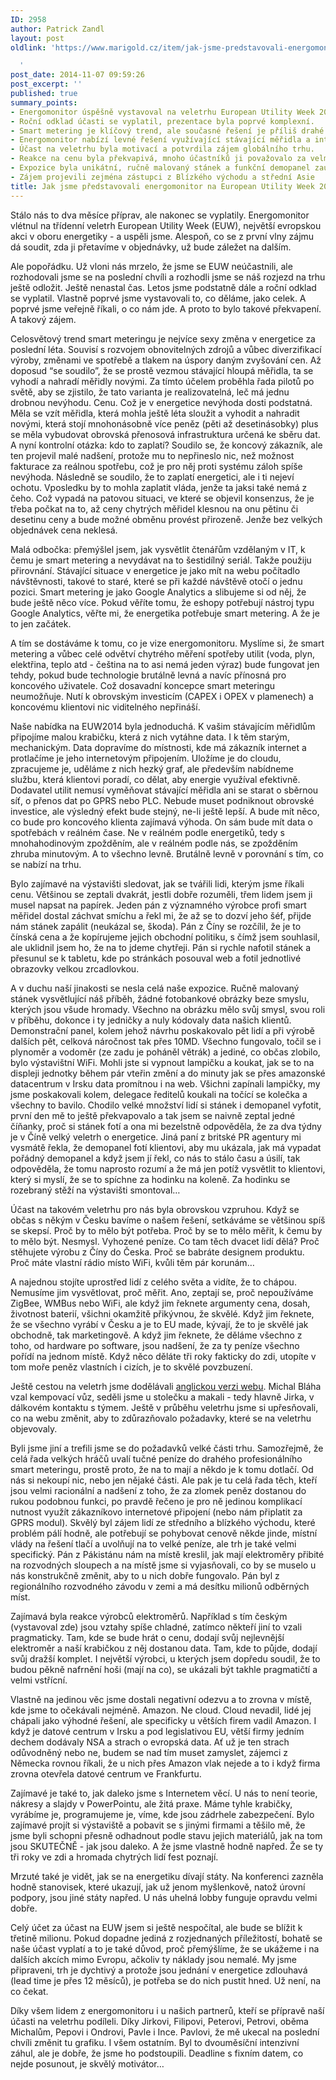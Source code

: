 ```yaml
---
ID: 2958
author: Patrick Zandl
layout: post
oldlink: 'https://www.marigold.cz/item/jak-jsme-predstavovali-energomonitor-na-european-utility-week-2014

  '
post_date: 2014-11-07 09:59:26
post_excerpt: ''
published: true
summary_points:
- Energomonitor úspěšně vystavoval na veletrhu European Utility Week 2014.
- Roční odklad účasti se vyplatil, prezentace byla poprvé komplexní.
- Smart metering je klíčový trend, ale současné řešení je příliš drahé.
- Energomonitor nabízí levné řešení využívající stávající měřidla a internet.
- Účast na veletrhu byla motivací a potvrdila zájem globálního trhu.
- Reakce na cenu byla překvapivá, mnoho účastníků ji považovalo za velmi nízkou.
- Expozice byla unikátní, ručně malovaný stánek a funkční demopanel zaujaly.
- Zájem projevili zejména zástupci z Blízkého východu a střední Asie
title: Jak jsme představovali energomonitor na European Utility Week 2014
---
```


<p>Stálo nás to dva měsíce příprav, ale nakonec se vyplatily. Energomonitor vlétnul na třídenní veletrh European Utility Week (EUW), největší evropskou akci v oboru energetiky - a uspěli jsme. Alespoň, co se z první vlny zájmu dá soudit, zda ji přetavíme v objednávky, už bude záležet na dalším.</p>



<p>Ale popořádku. Už vloni nás mrzelo, že jsme se EUW neúčastnili, ale rozhodovali jsme se na poslední chvíli a rozhodli jsme se náš rozjezd na trhu ještě odložit. Ještě nenastal čas. Letos jsme podstatně dále a roční odklad se vyplatil. Vlastně poprvé jsme vystavovali to, co děláme, jako celek. A poprvé jsme veřejně říkali, o co nám jde. A proto to bylo takové překvapení. A takový zájem.</p>


<!--more-->

<p>Celosvětový trend smart meteringu je nejvíce sexy změna v energetice za poslední léta. Souvisí s rozvojem obnovitelných zdrojů a vůbec diverzifikací výroby, změnami ve spotřebě a tlakem na úspory daným zvyšování cen. Až doposud “se soudilo”, že se prostě vezmou stávající hloupá měřidla, ta se vyhodí a nahradí měřidly novými. Za tímto účelem proběhla řada pilotů po světě, aby se zjistilo, že tato varianta je realizovatelná, leč má jednu drobnou nevýhodu. Cenu. Což je v energetice nevýhoda dosti podstatná. Měla se vzít měřidla, která mohla ještě léta sloužit a vyhodit a nahradit novými, která stojí mnohonásobně více peněz (pěti až desetinásobky) plus se měla vybudovat obrovská přenosová infrastruktura určená ke sběru dat. A nyní kontrolní otázka: kdo to zaplatí? Soudilo se, že koncový zákazník, ale ten projevil malé nadšení, protože mu to nepřineslo nic, než možnost fakturace za reálnou spotřebu, což je pro něj proti systému záloh spíše nevýhoda. Následně se soudilo, že to zaplatí energetici, ale i ti nejeví ochotu. Vposledku by to mohla zaplatit vláda, jenže ta jaksi také nemá z čeho. Což vypadá na patovou situaci, ve které se objevil konsenzus, že je třeba počkat na to, až ceny chytrých měřidel klesnou na onu pětinu či desetinu ceny a bude možné obměnu provést přirozeně. Jenže bez velkých objednávek cena neklesá.</p>

<p>Malá odbočka: přemýšlel jsem, jak vysvětlit čtenářům vzdělaným v IT, k čemu je smart metering a nevydávat na to šestidílný seriál. Takže použiju přirovnání. Stávající situace v energetice je jako mít na webu počítadlo návštěvnosti, takové to staré, které se při každé návštěvě otočí o jednu pozici. Smart metering je jako Google Analytics a slibujeme si od něj, že bude ještě něco více. Pokud věříte tomu, že eshopy potřebují nástroj typu Google Analytics, věřte mi, že energetika potřebuje smart metering. A že je to jen začátek.</p>

<p>A tím se dostáváme k tomu, co je vize energomonitoru. Myslíme si, že smart metering a vůbec celé odvětví chytrého měření spotřeby utilit (voda, plyn, elektřina, teplo atd - čeština na to asi nemá jeden výraz) bude fungovat jen tehdy, pokud bude technologie brutálně levná a navíc přínosná pro koncového uživatele. Což dosavadní koncepce smart meteringu neumožňuje. Nutí k obrovským investicím (CAPEX i OPEX v plamenech) a koncovému klientovi nic viditelného nepřináší.</p>

<p>Naše nabídka na EUW2014 byla jednoduchá. K vašim stávajícím měřidlům připojíme malou krabičku, která z nich vytáhne data. I k těm starým, mechanickým. Data dopravíme do místnosti, kde má zákazník internet a protlačíme je jeho internetovým připojením. Uložíme je do cloudu, zpracujeme je, uděláme z nich hezký graf, ale především nabídneme službu, která klientovi poradí, co dělat, aby energie využíval efektivně. Dodavatel utilit nemusí vyměňovat stávající měřidla ani se starat o sběrnou síť, o přenos dat po GPRS nebo PLC. Nebude muset podniknout obrovské investice, ale výsledný efekt bude stejný, ne-li ještě lepší. A bude mít něco, co bude pro koncového klienta zajímavá výhoda. On sám bude mít data o spotřebách v reálném čase. Ne v reálném podle energetiků, tedy s mnohahodinovým zpožděním, ale v reálném podle nás, se zpožděním zhruba minutovým. A to všechno levně. Brutálně levně v porovnání s tím, co se nabízí na trhu.</p>

<p>Bylo zajímavé na výstavišti sledovat, jak se tvářili lidi, kterým jsme říkali cenu. Většinou se zeptali dvakrát, jestli dobře rozuměli, třem lidem jsem ji musel napsat na papírek. Jeden pán z významného výrobce profi smart měřidel dostal záchvat smíchu a řekl mi, že až se to dozví jeho šéf, přijde nám stánek zapálit (neukázal se, škoda). Pán z Číny se rozčílil, že je to čínská cena a že kopírujeme jejich obchodní politiku, s čímž jsem souhlasil, ale uklidnil jsem ho, že na to jdeme chytřeji. Pán si rychle nafotil stánek a přesunul se k tabletu, kde po stránkách posouval web a fotil jednotlivé obrazovky velkou zrcadlovkou.</p>

<p>A v duchu naší jinakosti se nesla celá naše expozice. Ručně malovaný stánek vysvětlující náš příběh, žádné fotobankové obrázky beze smyslu, kterých jsou všude hromady. Všechno na obrázku mělo svůj smysl, svou roli v příběhu, dokonce i ty jedničky a nuly kódovaly data našich klientů. Demonstrační panel, kolem jehož návrhu poskakovalo pět lidí a při výrobě dalších pět, celková náročnost tak přes 10MD. Všechno fungovalo, točil se i plynoměr a vodoměr (ze zadu je poháněl větrák) a jediné, co občas zlobilo, bylo výstavištní WiFi. Mohli jste si vypnout lampičku a koukat, jak se to na displeji jednotky během pár vteřin změní a do minuty jak se přes amazonské datacentrum v Irsku data promítnou i na web. Všichni zapínali lampičky, my jsme poskakovali kolem, delegace ředitelů koukali na točící se kolečka a všechny to bavilo. Chodilo velké množství lidí si stánek i demopanel vyfotit, první den mě to ještě překvapovalo a tak jsem se naivně zeptal jedné číňanky, proč si stánek fotí a ona mi bezelstně odpověděla, že za dva týdny je v Číně velký veletrh o energetice. Jiná paní z britské PR agentury mi vysmátě řekla, že demopanel fotí klientovi, aby mu ukázala, jak má vypadat pořádný demopanel a když jsem jí řekl, co nás to stálo času a úsilí, tak odpověděla, že tomu naprosto rozumí a že má jen potíž vysvětlit to klientovi, který si myslí, že se to spíchne za hodinku na koleně. Za hodinku se rozebraný stěží na výstavišti smontoval…</p>


<p>Účast na takovém veletrhu pro nás byla obrovskou vzpruhou. Když se občas s někým v Česku bavíme o našem řešení, setkáváme se většinou spíš se skepsí. Proč by to mělo být potřeba. Proč by se to mělo měřit, k čemu by to mělo být. Nesmysl. Vyhozené peníze. Co tam těch dvacet lidí dělá? Proč stěhujete výrobu z Číny do Česka. Proč se babráte designem produktu. Proč máte vlastní rádio místo WiFi, kvůli těm pár korunám…</p>

<p>A najednou stojíte uprostřed lidí z celého světa a vidíte, že to chápou. Nemusíme jim vysvětlovat, proč měřit. Ano, zeptají se, proč nepoužíváme ZigBee, WMBus nebo WiFi, ale když jim řeknete argumenty cena, dosah, životnost baterií, všichni okamžitě přikývnou, že skvělé. Když jim řeknete, že se všechno vyrábí v Česku a je to EU made, kývají, že to je skvělé jak obchodně, tak marketingově. A když jim řeknete, že děláme všechno z toho, od hardware po software, jsou nadšení, že za ty peníze všechno pořídí na jednom místě. Když něco děláte tři roky fakticky do zdi, utopíte v tom moře peněz vlastních i cizích, je to skvělé povzbuzení.</p>

<p>Ještě cestou na veletrh jsme dodělávali <a href="http://www.energomonitor.com">anglickou verzi webu</a>. Michal Bláha vzal kempovací vůz, seděli jsme u stolečku a makali - tedy hlavně Jirka, v dálkovém kontaktu s týmem. Ještě v průběhu veletrhu jsme si upřesňovali, co na webu změnit, aby to zdůrazňovalo požadavky, které se na veletrhu objevovaly.</p>


<p>Byli jsme jiní a trefili jsme se do požadavků velké části trhu. Samozřejmě, že celá řada velkých hráčů uvalí tučné peníze do drahého profesionálního smart meteringu, prostě proto, že na to mají a někdo je k tomu dotlačí. Od nás si nekoupí nic, nebo jen nějaké části. Ale pak je tu celá řada těch, kteří jsou velmi racionální a nadšení z toho, že za zlomek peněz dostanou do rukou podobnou funkci, po pravdě řečeno je pro ně jedinou komplikací nutnost využít zákazníkovo internetové připojení (nebo nám připlatit za GPRS modul). Skvělý byl zájem lidí ze středního a blízkého východu, které problém pálí hodně, ale potřebují se pohybovat cenově někde jinde, místní vlády na řešení tlačí a uvolňují na to velké peníze, ale trh je také velmi specifický. Pán z Pákistánu nám na místě kreslil, jak mají elektroměry přibité na rozvodných sloupech a na místě jsme si vyjasňovali, co by se muselo u nás konstrukčně změnit, aby to u nich dobře fungovalo. Pán byl z regionálního rozvodného závodu v zemi a má desítku milionů odběrných míst.</p>

<p>Zajímavá byla reakce výrobců elektroměrů. Například s tím českým (vystavoval zde) jsou vztahy spíše chladné, zatímco někteří jiní to vzali pragmaticky. Tam, kde se bude hrát o cenu, dodají svůj nejlevnější elektroměr a naší krabičkou z něj dostanou data. Tam, kde to půjde, dodají svůj dražší komplet. I největší výrobci, u kterých jsem dopředu soudil, že to budou pěkně nafrnění hoši (mají na co), se ukázali být takhle pragmatičtí a velmi vstřícní.</p>

<p>Vlastně na jedinou věc jsme dostali negativní odezvu a to zrovna v místě, kde jsme to očekávali nejméně. Amazon. Ne cloud. Cloud nevadil, lidé jej chápali jako výhodné řešení, ale specificky u větších firem vadil Amazon. I když je datové centrum v Irsku a pod legislativou EU, větší firmy jedním dechem dodávaly NSA a strach o evropská data. Ať už je ten strach odůvodněný nebo ne, budem se nad tím muset zamyslet, zájemci z Německa rovnou říkali, že u nich přes Amazon vlak nejede a to i když firma zrovna otevřela datové centrum ve Frankfurtu.</p>

<p>Zajímavé je také to, jak daleko jsme s Internetem věcí. U nás to není teorie, nákresy a slajdy v PowerPointu, ale žitá praxe. Máme tyhle krabičky, vyrábíme je, programujeme je, víme, kde jsou zádrhele zabezpečení. Bylo zajímavé projít si výstaviště a pobavit se s jinými firmami a těšilo mě, že jsme byli schopni přesně odhadnout podle stavu jejich materiálů, jak na tom jsou SKUTEČNĚ - jak jsou daleko. A že jsme vlastně hodně napřed. Že se ty tři roky ve zdi a hromada chytrých lidí fest poznají.</p>

<p>Mrzuté také je vidět, jak se na energetiku dívají státy. Na konferenci zazněla hodně stanovisek, které ukazují, jak už jenom myšlenkově, natož úrovní podpory, jsou jiné státy napřed. U nás uhelná lobby funguje opravdu velmi dobře.</p>

<p>Celý účet za účast na EUW jsem si ještě nespočítal, ale bude se blížit k třetině milionu. Pokud dopadne jediná z rozjednaných příležitostí, bohatě se naše účast vyplatí a to je také důvod, proč přemýšlíme, že se ukážeme i na dalších akcích mimo Evropu, ačkoliv ty náklady jsou nemalé. My jsme připraveni, trh je dychtivý a protože jsou jednání v energetice zdlouhavá (lead time je přes 12 měsíců), je potřeba se do nich pustit hned. Už není, na co čekat.</p>

<p>Díky všem lidem z energomonitoru i u našich partnerů, kteří se přípravě naší účasti na veletrhu podíleli. Díky Jirkovi, Filipovi, Peterovi, Petrovi, oběma Michalům, Pepovi i Ondrovi, Pavle i Ince. Pavlovi, že mě ukecal na poslední chvíli změnit tu grafiku. I všem ostatním. Byl to dvouměsíční intenzivní záhul, ale je dobře, že jsme ho podstoupili. Deadline s fixním datem, co nejde posunout, je skvělý motivátor…</p>

<p> </p>